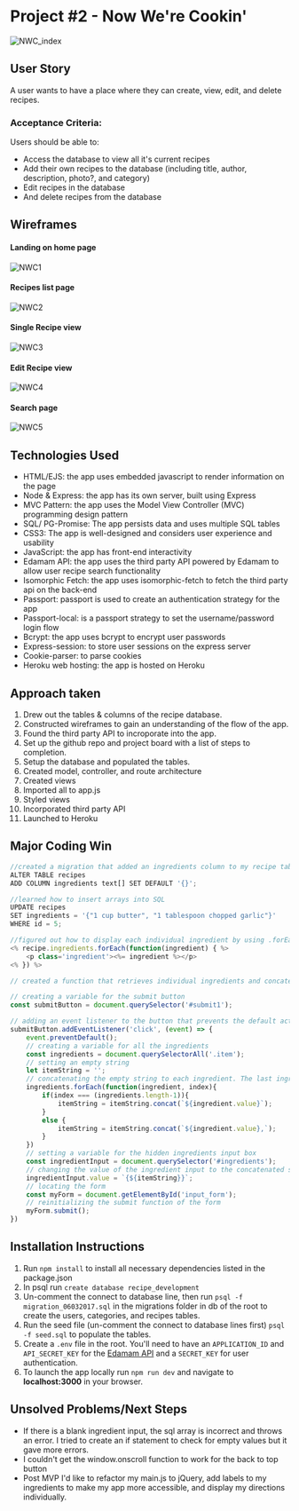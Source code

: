 # Project #2 - Now We're Cookin'

![NWC_index](./assets/NWCindex.png)

## User Story
A user wants to have a place where they can create, view, edit, and delete recipes.

### Acceptance Criteria:
Users should be able to:
- Access the database to view all it's current recipes
- Add their own recipes to the database (including title, author, description, photo?, and category)
- Edit recipes in the database
- And delete recipes from the database

## Wireframes
#### Landing on home page

![NWC1](./assets/NWC1.png)

#### Recipes list page

![NWC2](assets/NWC2.png)

#### Single Recipe view

![NWC3](assets/NWC3.png)

#### Edit Recipe view

![NWC4](assets/NWC4.png)

#### Search page

![NWC5](assets/NWC5.png)

## Technologies Used
- HTML/EJS: the app uses embedded javascript to render information on the page
- Node & Express: the app has its own server, built using Express
- MVC Pattern: the app uses the Model View Controller (MVC) programming design pattern 
- SQL/ PG-Promise: The app persists data and uses multiple SQL tables
- CSS3: The app is well-designed and considers user experience and usability
- JavaScript: the app has front-end interactivity
- Edamam API: the app uses the third party API powered by Edamam to allow user recipe search functionality
- Isomorphic Fetch: the app uses isomorphic-fetch to fetch the third party api on the back-end
- Passport: passport is used to create an authentication strategy for the app
- Passport-local: is a passport strategy to set the username/password login flow
- Bcrypt: the app uses bcrypt to encrypt user passwords
- Express-session: to store user sessions on the express server
- Cookie-parser: to parse cookies
- Heroku web hosting: the app is hosted on Heroku

## Approach taken
1. Drew out the tables & columns of the recipe database.
2. Constructed wireframes to gain an understanding of the flow of the app.
3. Found the third party API to incroporate into the app. 
4. Set up the github repo and project board with a list of steps to completion.
5. Setup the database and populated the tables. 
6. Created model, controller, and route architecture
7. Created views
8. Imported all to app.js
9. Styled views
10. Incorporated third party API
11. Launched to Heroku

 

## Major Coding Win
```js
//created a migration that added an ingredients column to my recipe table that used the array datatype. It's very important to set the default value to an empty array otherwise it will be null and throw errors. 
ALTER TABLE recipes 
ADD COLUMN ingredients text[] SET DEFAULT '{}';

//learned how to insert arrays into SQL
UPDATE recipes
SET ingredients = '{"1 cup butter", "1 tablespoon chopped garlic"}'
WHERE id = 5;

//figured out how to display each individual ingredient by using .forEach in ejs
<% recipe.ingredients.forEach(function(ingredient) { %>
    <p class='ingredient'><%= ingredient %></p>
<% }) %>

// created a function that retrieves individual ingredients and concatenates them to sql format to be updated in the database

// creating a variable for the submit button
const submitButton = document.querySelector('#submit1');

// adding an event listener to the button that prevents the default action
submitButton.addEventListener('click', (event) => {
    event.preventDefault();
    // creating a variable for all the ingredients
    const ingredients = document.querySelectorAll('.item');
    // setting an empty string
    let itemString = '';
    // concatenating the empty string to each ingredient. The last ingredient doesn't get a comma
    ingredients.forEach(function(ingredient, index){
        if(index === (ingredients.length-1)){
            itemString = itemString.concat(`${ingredient.value}`);
        }
        else {
            itemString = itemString.concat(`${ingredient.value},`);
        }
    })
    // setting a variable for the hidden ingredients input box
    const ingredientInput = document.querySelector('#ingredients');
    // changing the value of the ingredient input to the concatenated string with {} to be recognized by sql
    ingredientInput.value = `{${itemString}}`;
    // locating the form 
    const myForm = document.getElementById('input_form');
    // reinitializing the submit function of the form
    myForm.submit(); 
})
```

## Installation Instructions

1. Run `npm install` to install all necessary dependencies listed in the package.json
2. In psql run `create database recipe_development` 
2. Un-comment the connect to database line, then run `psql -f migration_06032017.sql` in the migrations folder in db of the root to create the users, categories, and recipes tables.
3. Run the seed file (un-comment the connect to database lines first) `psql -f seed.sql` to populate the tables.
4. Create a `.env` file in the root. You'll need to have an `APPLICATION_ID` and `API_SECRET_KEY` for the [Edamam API](https://developer.edamam.com/edamam-recipe-api) and a `SECRET_KEY` for user authentication. 
4. To launch the app locally run `npm run dev` and navigate to __localhost:3000__ in your browser.

## Unsolved Problems/Next Steps
- If there is a blank ingredient input, the sql array is incorrect and throws an error. I tried to create an if statement to check for empty values but it gave more errors.
- I couldn't get the window.onscroll function to work for the back to top button
- Post MVP I'd like to refactor my main.js to jQuery, add labels to my ingredients to make my app more accessible, and display my directions individually.
